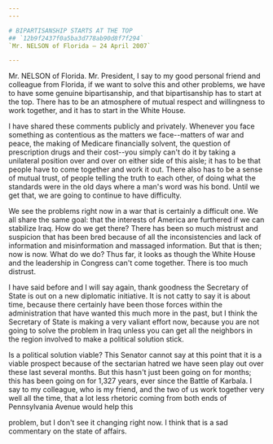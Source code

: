```yaml
---
---

# BIPARTISANSHIP STARTS AT THE TOP
## `12b9f2437f0a5ba3d778ab90d8f7f294`
`Mr. NELSON of Florida — 24 April 2007`

---
```



Mr. NELSON of Florida. Mr. President, I say to my good personal 
friend and colleague from Florida, if we want to solve this and other 
problems, we have to have some genuine bipartisanship, and that 
bipartisanship has to start at the top. There has to be an atmosphere 
of mutual respect and willingness to work together, and it has to start 
in the White House.

I have shared these comments publicly and privately. Whenever you 
face something as contentious as the matters we face--matters of war 
and peace, the making of Medicare financially solvent, the question of 
prescription drugs and their cost--you simply can't do it by taking a 
unilateral position over and over on either side of this aisle; it has 
to be that people have to come together and work it out. There also has 
to be a sense of mutual trust, of people telling the truth to each 
other, of doing what the standards were in the old days where a man's 
word was his bond. Until we get that, we are going to continue to have 
difficulty.

We see the problems right now in a war that is certainly a difficult 
one. We all share the same goal: that the interests of America are 
furthered if we can stabilize Iraq. How do we get there? There has been 
so much mistrust and suspicion that has been bred because of all the 
inconsistencies and lack of information and misinformation and massaged 
information. But that is then; now is now. What do we do? Thus far, it 
looks as though the White House and the leadership in Congress can't 
come together. There is too much distrust.

I have said before and I will say again, thank goodness the Secretary 
of State is out on a new diplomatic initiative. It is not catty to say 
it is about time, because there certainly have been those forces within 
the administration that have wanted this much more in the past, but I 
think the Secretary of State is making a very valiant effort now, 
because you are not going to solve the problem in Iraq unless you can 
get all the neighbors in the region involved to make a political 
solution stick.


Is a political solution viable? This Senator cannot say at this point 
that it is a viable prospect because of the sectarian hatred we have 
seen play out over these last several months. But this hasn't just been 
going on for months; this has been going on for 1,327 years, ever since 
the Battle of Karbala. I say to my colleague, who is my friend, and the 
two of us work together very well all the time, that a lot less 
rhetoric coming from both ends of Pennsylvania Avenue would help this


problem, but I don't see it changing right now. I think that is a sad 
commentary on the state of affairs.